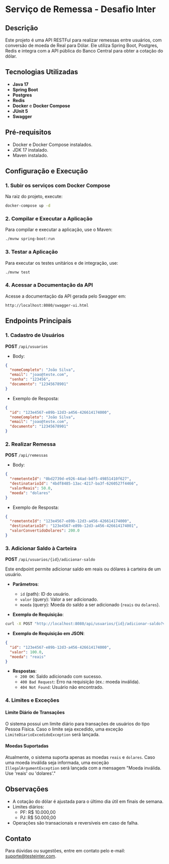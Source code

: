 # Serviço de Remessa - Desafio Inter

## Descrição
Este projeto é uma API RESTFul para realizar remessas entre usuários, com conversão de moeda de Real para Dólar. Ele utiliza Spring Boot, Postgres, Redis e integra com a API pública do Banco Central para obter a cotação do dólar.

## Tecnologias Utilizadas
- **Java 17**
- **Spring Boot**
- **Postgres**
- **Redis**
- **Docker** e **Docker Compose**
- **JUnit 5**
- **Swagger**

## Pré-requisitos
- Docker e Docker Compose instalados.
- JDK 17 instalado.
- Maven instalado.

## Configuração e Execução

### 1. Subir os serviços com Docker Compose
Na raiz do projeto, execute:
```bash
docker-compose up -d
```

### 2. Compilar e Executar a Aplicação
Para compilar e executar a aplicação, use o Maven:
```bash
./mvnw spring-boot:run
```

### 3. Testar a Aplicação
Para executar os testes unitários e de integração, use:
```bash
./mvnw test
```

### 4. Acessar a Documentação da API
Acesse a documentação da API gerada pelo Swagger em:
```
http://localhost:8080/swagger-ui.html
```

## Endpoints Principais

### 1. Cadastro de Usuários
**POST** `/api/usuarios`
- Body:
```json
{
  "nomeCompleto": "João Silva",
  "email": "joao@teste.com",
  "senha": "123456",
  "documento": "12345678901"
}
```
- Exemplo de Resposta:
```json
{
  "id": "123e4567-e89b-12d3-a456-426614174000",
  "nomeCompleto": "João Silva",
  "email": "joao@teste.com",
  "documento": "12345678901"
}
```

### 2. Realizar Remessa
**POST** `/api/remessas`
- Body:
```json
{
  "remetenteId": "0bd2739d-e926-44ad-bdf5-49851410f627",
  "destinatarioId": "4bdf8485-13ac-4217-ba3f-6260527f4466",
  "valorReais": 50.0,
  "moeda": "dolares"
}
```
- Exemplo de Resposta:
```json
{
  "remetenteId": "123e4567-e89b-12d3-a456-426614174000",
  "destinatarioId": "123e4567-e89b-12d3-a456-426614174001",
  "valorConvertidoDolares": 200.0
}
```

### 3. Adicionar Saldo à Carteira
**POST** `/api/usuarios/{id}/adicionar-saldo`

Este endpoint permite adicionar saldo em reais ou dólares à carteira de um usuário.

- **Parâmetros**:
  - `id` (path): ID do usuário.
  - `valor` (query): Valor a ser adicionado.
  - `moeda` (query): Moeda do saldo a ser adicionado (`reais` ou `dolares`).

- **Exemplo de Requisição**:
```bash
curl -X POST "http://localhost:8080/api/usuarios/{id}/adicionar-saldo?valor=100.0&moeda=reais"
```

- **Exemplo de Requisição em JSON**:
```json
{
  "id": "123e4567-e89b-12d3-a456-426614174000",
  "valor": 100.0,
  "moeda": "reais"
}
```

- **Respostas**:
  - `200 OK`: Saldo adicionado com sucesso.
  - `400 Bad Request`: Erro na requisição (ex.: moeda inválida).
  - `404 Not Found`: Usuário não encontrado.

### 4. Limites e Exceções

#### Limite Diário de Transações
O sistema possui um limite diário para transações de usuários do tipo Pessoa Física. Caso o limite seja excedido, uma exceção `LimiteDiarioExcedidoException` será lançada.

#### Moedas Suportadas
Atualmente, o sistema suporta apenas as moedas `reais` e `dolares`. Caso uma moeda inválida seja informada, uma exceção `IllegalArgumentException` será lançada com a mensagem "Moeda inválida. Use 'reais' ou 'dolares'."

## Observações
- A cotação do dólar é ajustada para o último dia útil em finais de semana.
- Limites diários:
  - PF: R$ 10.000,00
  - PJ: R$ 50.000,00
- Operações são transacionais e reversíveis em caso de falha.

## Contato
Para dúvidas ou sugestões, entre em contato pelo e-mail: suporte@testeinter.com.
